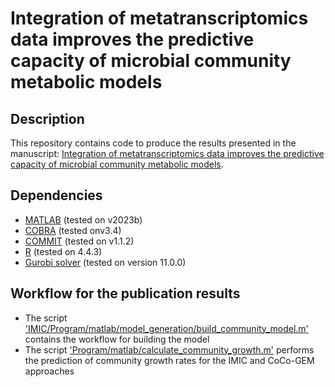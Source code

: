 # **Integration of metatranscriptomics data improves the predictive capacity of microbial community metabolic models**

## Description

This repository contains code to produce the results presented in the manuscript: [Integration of metatranscriptomics data improves the predictive capacity of microbial community metabolic models](https://doi.org/10.1093/ismejo/wraf109).


## Dependencies
- [MATLAB](https://www.mathworks.com/products/matlab.html) (tested on v2023b)
- [COBRA](https://github.com/opencobra/cobratoolbox/tree/master) (tested onv3.4)
- [COMMIT](https://github.com/pwendering/COMMIT) (tested on v1.1.2)
- [R](https://www.r-project.org/) (tested on 4.4.3)
- [Gurobi solver](https://support.gurobi.com/hc/en-us/articles/4534161999889-How-do-I-install-Gurobi-Optimizer) (tested on version 11.0.0)

## Workflow for the publication results
- The script ['IMIC/Program/matlab/model_generation/build_community_model.m'](https://github.com/YunliEricHsieh/IMIC/blob/main/Program/matlab/model_generation/build_community_model.m) contains the workflow for building the model
- The script ['Program/matlab/calculate_community_growth.m'](https://github.com/YunliEricHsieh/IMIC/blob/main/Program/matlab/calculate_community_growth.m) performs the prediction of community growth rates for the IMIC and CoCo-GEM approaches
